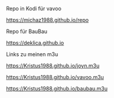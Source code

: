 Repo in Kodi für vavoo

https://michaz1988.github.io/repo

Repo für BauBau

https://deklica.github.io




Links zu meinen m3u




https://Kristus1988.github.io/joyn.m3u

https://Kristus1988.github.io/vavoo.m3u

https://Kristus1988.github.io/baubau.m3u

